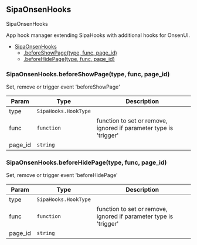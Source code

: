<a name="SipaOnsenHooks"></a>

## SipaOnsenHooks
SipaOnsenHooks

App hook manager extending SipaHooks with additional hooks for OnsenUI.

* [SipaOnsenHooks](#SipaOnsenHooks)
    * [.beforeShowPage(type, func, page_id)](#SipaOnsenHooks.beforeShowPage)
    * [.beforeHidePage(type, func, page_id)](#SipaOnsenHooks.beforeHidePage)

<a name="SipaOnsenHooks.beforeShowPage"></a>

### SipaOnsenHooks.beforeShowPage(type, func, page_id)
Set, remove or trigger event 'beforeShowPage'

| Param | Type | Description |
| --- | --- | --- |
| type | <code>SipaHooks.HookType</code> |  |
| func | <code>function</code> | function to set or remove, ignored if parameter type is 'trigger' |
| page_id | <code>string</code> |  |

<a name="SipaOnsenHooks.beforeHidePage"></a>

### SipaOnsenHooks.beforeHidePage(type, func, page_id)
Set, remove or trigger event 'beforeHidePage'

| Param | Type | Description |
| --- | --- | --- |
| type | <code>SipaHooks.HookType</code> |  |
| func | <code>function</code> | function to set or remove, ignored if parameter type is 'trigger' |
| page_id | <code>string</code> |  |

